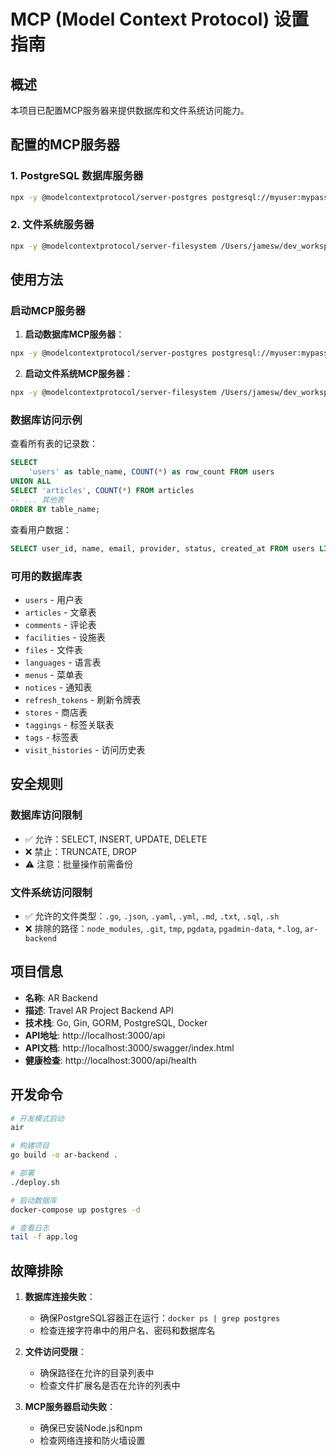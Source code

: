 # MCP (Model Context Protocol) 设置指南

## 概述
本项目已配置MCP服务器来提供数据库和文件系统访问能力。

## 配置的MCP服务器

### 1. PostgreSQL 数据库服务器
```bash
npx -y @modelcontextprotocol/server-postgres postgresql://myuser:mypassword@localhost:5432/mydatabase
```

### 2. 文件系统服务器
```bash
npx -y @modelcontextprotocol/server-filesystem /Users/jamesw/dev_workspace/travel_AR_project_RXD/code/ar-backend
```

## 使用方法

### 启动MCP服务器

1. **启动数据库MCP服务器**：
```bash
npx -y @modelcontextprotocol/server-postgres postgresql://myuser:mypassword@localhost:5432/mydatabase
```

2. **启动文件系统MCP服务器**：
```bash
npx -y @modelcontextprotocol/server-filesystem /Users/jamesw/dev_workspace/travel_AR_project_RXD/code/ar-backend
```

### 数据库访问示例

查看所有表的记录数：
```sql
SELECT 
    'users' as table_name, COUNT(*) as row_count FROM users 
UNION ALL 
SELECT 'articles', COUNT(*) FROM articles 
-- ... 其他表
ORDER BY table_name;
```

查看用户数据：
```sql
SELECT user_id, name, email, provider, status, created_at FROM users LIMIT 10;
```

### 可用的数据库表

- `users` - 用户表
- `articles` - 文章表  
- `comments` - 评论表
- `facilities` - 设施表
- `files` - 文件表
- `languages` - 语言表
- `menus` - 菜单表
- `notices` - 通知表
- `refresh_tokens` - 刷新令牌表
- `stores` - 商店表
- `taggings` - 标签关联表
- `tags` - 标签表
- `visit_histories` - 访问历史表

## 安全规则

### 数据库访问限制
- ✅ 允许：SELECT, INSERT, UPDATE, DELETE
- ❌ 禁止：TRUNCATE, DROP
- ⚠️ 注意：批量操作前需备份

### 文件系统访问限制
- ✅ 允许的文件类型：`.go`, `.json`, `.yaml`, `.yml`, `.md`, `.txt`, `.sql`, `.sh`
- ❌ 排除的路径：`node_modules`, `.git`, `tmp`, `pgdata`, `pgadmin-data`, `*.log`, `ar-backend`

## 项目信息

- **名称**: AR Backend
- **描述**: Travel AR Project Backend API
- **技术栈**: Go, Gin, GORM, PostgreSQL, Docker
- **API地址**: http://localhost:3000/api
- **API文档**: http://localhost:3000/swagger/index.html
- **健康检查**: http://localhost:3000/api/health

## 开发命令

```bash
# 开发模式启动
air

# 构建项目
go build -o ar-backend .

# 部署
./deploy.sh

# 启动数据库
docker-compose up postgres -d

# 查看日志
tail -f app.log
```

## 故障排除

1. **数据库连接失败**：
   - 确保PostgreSQL容器正在运行：`docker ps | grep postgres`
   - 检查连接字符串中的用户名、密码和数据库名

2. **文件访问受限**：
   - 确保路径在允许的目录列表中
   - 检查文件扩展名是否在允许的列表中

3. **MCP服务器启动失败**：
   - 确保已安装Node.js和npm
   - 检查网络连接和防火墙设置 
